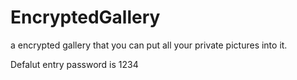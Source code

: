 # EncryptedGallery
a encrypted gallery that you can put all your private pictures into it.

Defalut entry password is 1234
